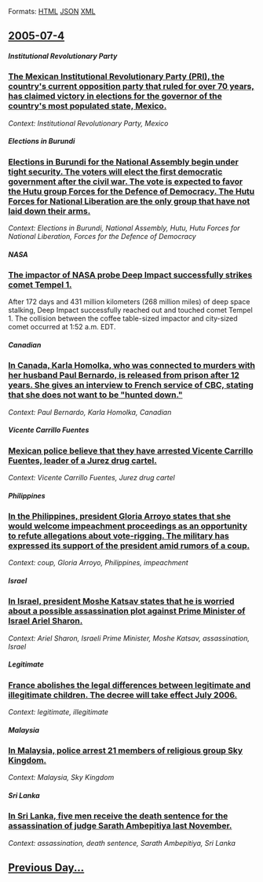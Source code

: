 
Formats: [HTML](2005/07/4/index.html)  [JSON](2005/07/4/index.json)  [XML](2005/07/4/index.xml)  

## [2005-07-4](/news/2005/07/4/index.md)

##### Institutional Revolutionary Party
### [ The Mexican Institutional Revolutionary Party (PRI), the country's current opposition party that ruled for over 70 years, has claimed victory in elections for the governor of the country's most populated state, Mexico. ](/news/2005/07/4/the-mexican-institutional-revolutionary-party-pri-the-country-s-current-opposition-party-that-ruled-for-over-70-years-has-claimed-victo.md)
_Context: Institutional Revolutionary Party, Mexico_

##### Elections in Burundi
### [ Elections in Burundi for the National Assembly begin under tight security. The voters will elect the first democratic government after the civil war. The vote is expected to favor the Hutu group Forces for the Defence of Democracy. The Hutu Forces for National Liberation are the only group that have not laid down their arms. ](/news/2005/07/4/elections-in-burundi-for-the-national-assembly-begin-under-tight-security-the-voters-will-elect-the-first-democratic-government-after-the.md)
_Context: Elections in Burundi, National Assembly, Hutu, Hutu Forces for National Liberation, Forces for the Defence of Democracy_

##### NASA
### [ The impactor of NASA probe Deep Impact successfully strikes comet Tempel 1. ](/news/2005/07/4/the-impactor-of-nasa-probe-deep-impact-successfully-strikes-comet-tempel-1.md)
After 172 days and 431 million kilometers (268 million miles) of deep space stalking, Deep Impact successfully reached out and touched comet Tempel 1. The collision between the coffee table-sized impactor and city-sized comet occurred at 1:52 a.m. EDT.

##### Canadian
### [ In Canada, Karla Homolka, who was connected to murders with her husband Paul Bernardo, is released from prison after 12 years. She gives an interview to French service of CBC, stating that she does not want to be "hunted down." ](/news/2005/07/4/in-canada-karla-homolka-who-was-connected-to-murders-with-her-husband-paul-bernardo-is-released-from-prison-after-12-years-she-gives-an.md)
_Context: Paul Bernardo, Karla Homolka, Canadian_

##### Vicente Carrillo Fuentes
### [ Mexican police believe that they have arrested Vicente Carrillo Fuentes, leader of a Jurez drug cartel. ](/news/2005/07/4/mexican-police-believe-that-they-have-arrested-vicente-carrillo-fuentes-leader-of-a-juarez-drug-cartel.md)
_Context: Vicente Carrillo Fuentes, Jurez drug cartel_

##### Philippines
### [ In the Philippines, president Gloria Arroyo states that she would welcome impeachment proceedings as an opportunity to refute allegations about vote-rigging. The military has expressed its support of the president amid rumors of a coup. ](/news/2005/07/4/in-the-philippines-president-gloria-arroyo-states-that-she-would-welcome-impeachment-proceedings-as-an-opportunity-to-refute-allegations-a.md)
_Context: coup, Gloria Arroyo, Philippines, impeachment_

##### Israel
### [ In Israel, president Moshe Katsav states that he is worried about a possible assassination plot against Prime Minister of Israel Ariel Sharon. ](/news/2005/07/4/in-israel-president-moshe-katsav-states-that-he-is-worried-about-a-possible-assassination-plot-against-prime-minister-of-israel-ariel-shar.md)
_Context: Ariel Sharon, Israeli Prime Minister, Moshe Katsav, assassination, Israel_

##### Legitimate
### [ France abolishes the legal differences between legitimate and illegitimate children. The decree will take effect July 2006. ](/news/2005/07/4/france-abolishes-the-legal-differences-between-legitimate-and-illegitimate-children-the-decree-will-take-effect-july-2006.md)
_Context: legitimate, illegitimate_

##### Malaysia
### [ In Malaysia, police arrest 21 members of religious group Sky Kingdom. ](/news/2005/07/4/in-malaysia-police-arrest-21-members-of-religious-group-sky-kingdom.md)
_Context: Malaysia, Sky Kingdom_

##### Sri Lanka
### [ In Sri Lanka, five men receive the death sentence for the assassination of judge Sarath Ambepitiya last November. ](/news/2005/07/4/in-sri-lanka-five-men-receive-the-death-sentence-for-the-assassination-of-judge-sarath-ambepitiya-last-november.md)
_Context: assassination, death sentence, Sarath Ambepitiya, Sri Lanka_

## [Previous Day...](/news/2005/07/3/index.md)

